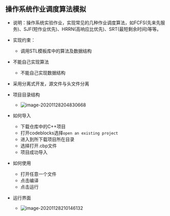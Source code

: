 ## 操作系统作业调度算法模拟

+ 说明：操作系统实验作业，实现常见的几种作业调度算法，如FCFS(先来先服务)、SJF(短作业优先)、HRRN(高响应比优先)、SRT(最短剩余时间)等等。
+ 实现约束：

  + 调用STL模板库中的算法及数据结构
+ 不能自己实现算法
  + 不能自己实现数据结构
+ 采用分离式开发，源文件与头文件分离
+ 项目目录结构
  + ![image-20201128204830668](C:\Users\C\AppData\Roaming\Typora\typora-user-images\image-20201128204830668.png)
+ 如何导入
  + 下载仓库中的C++项目
  + 打开codeblocks选择`open an existing project`
  + 进入到所下载项目所在目录
  + 选择打开.cbp文件
  + 项目成功导入
+ 如何使用
  + 打开任意一个文件
  + 点击编译
  + 点击运行
+ 运行界面
  + ![image-20201128210146132](C:\Users\C\AppData\Roaming\Typora\typora-user-images\image-20201128210146132.png)
